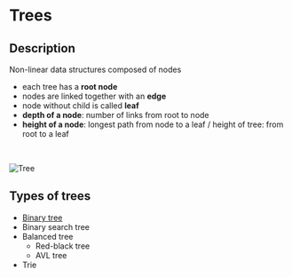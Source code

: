 # Trees
## Description
Non-linear data structures composed of nodes
- each tree has a **root node**
- nodes are linked together with an **edge**
- node without child is called **leaf**
- **depth of a node**: number of links from root to node
- **height of a node**: longest path from node to a leaf / height of tree: from root to a leaf

&nbsp;

![Tree](https://upload.wikimedia.org/wikipedia/commons/5/5f/Tree_%28computer_science%29.svg)

## Types of trees
- [Binary tree](./binary-trees)
- Binary search tree
- Balanced tree
    - Red-black tree
    - AVL tree
- Trie